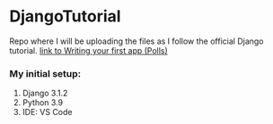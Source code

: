 # DjangoTutorial
Repo where I will be uploading the files as I follow the official Django tutorial.
[link to Writing your first app (Polls)](https://docs.djangoproject.com/en/3.1/intro/tutorial01/)

### My initial setup:
1. Django 3.1.2
2. Python 3.9
3. IDE: VS Code
